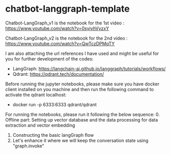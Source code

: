 # chatbot-langgraph-template

Chatbot-LangGraph_v1 is the notebook for the 1st video : https://www.youtube.com/watch?v=0syiyhVyzxY

Chatbot-LangGraph_v2 is the notebook for the 2nd video : https://www.youtube.com/watch?v=QwTczDPMqTY

I am also attaching the url references I have used and might be useful for you for further development of the codes:
 - LangGraph: https://langchain-ai.github.io/langgraph/tutorials/workflows/
 - Qdrant: https://qdrant.tech/documentation/

 Before running the jupyter notebooks, please make sure you have docker client installed on you machine and then run the following command to activate the qdrant localhost:
 - docker run -p 6333:6333 qdrant/qdrant

 For running the notebooks, please run it following the below sequence:
 0. Offline part: Setting up vector database and the data processing for data extraction and vector embedding
 1. Constructing the basic langGraph flow
 2. Let's enhance it where we will keep the conversation state using "graph.invoke"